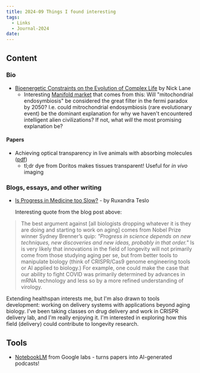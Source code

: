 ```yaml
---
title: 2024-09 Things I found interesting
tags:
  - Links
  - Journal-2024
date:
---
```

## Content
### Bio
- [Bioenergetic Constraints on the Evolution of Complex Life](https://www.ncbi.nlm.nih.gov/pmc/articles/PMC3996473/) by Nick Lane
	- Interesting [Manifold market](https://manifold.markets/RobertCousineau/will-mitochondrial-endosymbiosis-be?r=SGVpZGlIdWFuZw) that comes from this: Will "mitochondrial endosymbiosis" be considered the great filter in the fermi paradox by 2050? I.e. could mitrochondrial endosymbiosis (rare evolutionary event) be the dominant explanation for why we haven't encountered intelligent alien civilizations? If not, what *will* the most promising explanation be? 
#### Papers
- Achieving optical transparency in live animals with absorbing molecules ([pdf](https://www.science.org/doi/pdf/10.1126/science.adm6869)) 
	- tl;dr dye from Doritos makes tissues transparent! Useful for *in vivo* imaging
### Blogs, essays, and other writing
- [Is Progress in Medicine too Slow?](https://www.writingruxandrabio.com/p/is-progress-in-medicine-too-slow ) - by Ruxandra Teslo 

	Interesting quote from the blog post above: 
> The best argument against [all biologists dropping whatever it is they are doing and starting to work on aging] comes from Nobel Prize winner Sydney Brenner’s quip: _"Progress in science depends on new techniques, new discoveries and new ideas, probably in that order."_ Is is very likely that innovations in the field of longevity will not primarily come from those studying aging per se, but from better tools to manipulate biology (think of CRISPR/Cas9 genome engineering tools or AI applied to biology.) For example, one could make the case that our ability to fight COVID was primarily determined by advances in mRNA technology and less so by a more refined understanding of virology.

Extending healthspan interests me, but I'm also drawn to tools development: working on delivery systems with applications beyond aging biology. I've been taking classes on drug delivery and work in CRISPR delivery lab, and I'm really enjoying it. I'm interested in exploring how this field (delivery) could contribute to longevity research.
## Tools 
- [NotebookLM](https://notebooklm.google/) from Google labs - turns papers into AI-generated podcasts!